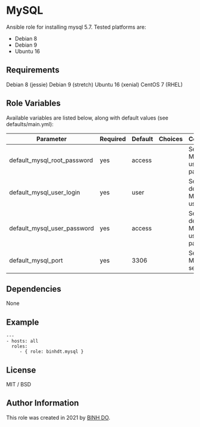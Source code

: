 MySQL
=========

Ansible role for installing mysql 5.7. Tested platforms are:
* Debian 8
* Debian 9
* Ubuntu 16

Requirements
------------

Debian 8 (jessie)
Debian 9 (stretch)
Ubuntu 16 (xenial)
CentOS 7 (RHEL)

Role Variables
--------------

Available variables are listed below, along with default values (see defaults/main.yml):

| Parameter | Required | Default | Choices | Comments |
| ------------- | ------------- | ------------- | ------------- | ------------- |
| default_mysql_root_password | yes | access | | Sets MySQL user root password |
| default_mysql_user_login | yes | user | | Sets default MySQL user name |
| default_mysql_user_password | yes | access | | Sets default MySQL user password |
| default_mysql_port | yes | 3306 | | Sets MySQL server port |


Dependencies
------------

None

Example
----------------
    ---
    - hosts: all
      roles:
         - { role: binhdt.mysql }

License
-------

MIT / BSD

Author Information
------------------

This role was created in 2021 by [BINH DO](https://github.com/binhdt2611).
